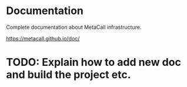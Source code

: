 # Documentation
Complete documentation about MetaCall infrastructure.

https://metacall.github.io/doc/


# TODO: Explain how to add new doc and build the project etc.
